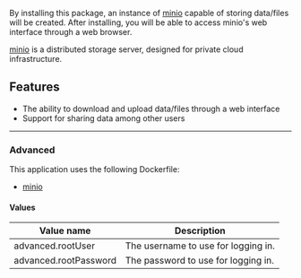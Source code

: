 By installing this package, an instance of [minio](https://minio.io) capable
of storing data/files will be created. After installing, you will be able to
access minio's web interface through a web browser.

[minio](https://minio.io) is a distributed storage server, designed for private cloud infrastructure.


## Features
- The ability to download and upload data/files through a web interface
- Support for sharing data among other users

------

### Advanced
This application uses the following Dockerfile:

- [minio](https://github.com/UNINETTSigma2/helm-charts-dockerfiles/blob/3a2e4f52837e4abdc772a3bc62cb7987acaac40a/minio/Dockerfile)

#### Values
| Value name    | Description |
| ------------- | ------------------------------------------------------------------------------------------------------------------------------------------------------------- |
| advanced.rootUser | The username to use for logging in. |
| advanced.rootPassword | The password to use for logging in. |
